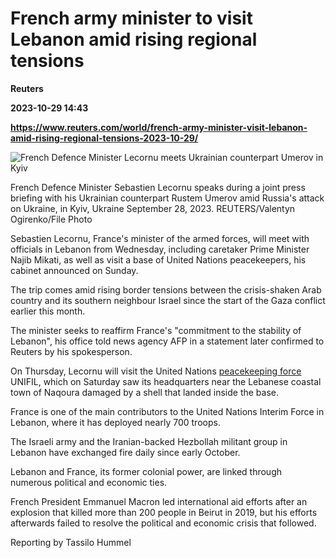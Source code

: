 # French army minister to visit Lebanon amid rising regional tensions
**Reuters**

**2023-10-29 14:43**

**https://www.reuters.com/world/french-army-minister-visit-lebanon-amid-rising-regional-tensions-2023-10-29/**

![French Defence Minister Lecornu meets Ukrainian counterpart Umerov in Kyiv](https://www.reuters.com/resizer/u2IRKsTsJPWLRMgFipldVlbGxtY=/1920x0/filters:quality(80)/cloudfront-us-east-2.images.arcpublishing.com/reuters/JVMVFW6PYJPUHDRXPA57MJQPZ4.jpg)

French Defence Minister Sebastien Lecornu speaks during a joint press briefing with his Ukrainian counterpart Rustem Umerov amid Russia's attack on Ukraine, in Kyiv, Ukraine September 28, 2023. REUTERS/Valentyn Ogirenko/File Photo

Sebastien Lecornu, France's minister of the armed forces, will meet with officials in Lebanon from Wednesday, including caretaker Prime Minister Najib Mikati, as well as visit a base of United Nations peacekeepers, his cabinet announced on Sunday.

The trip comes amid rising border tensions between the crisis-shaken Arab country and its southern neighbour Israel since the start of the Gaza conflict earlier this month.

The minister seeks to reaffirm France's "commitment to the stability of Lebanon", his office told news agency AFP in a statement later confirmed to Reuters by his spokesperson.

On Thursday, Lecornu will visit the United Nations [peacekeeping force](https://www.reuters.com/world/middle-east/lebanon-issues-precautionary-guidance-airport-border-tensions-rise-2023-10-28/) UNIFIL, which on Saturday saw its headquarters near the Lebanese coastal town of Naqoura damaged by a shell that landed inside the base.

France is one of the main contributors to the United Nations Interim Force in Lebanon, where it has deployed nearly 700 troops.

The Israeli army and the Iranian-backed Hezbollah militant group in Lebanon have exchanged fire daily since early October.

Lebanon and France, its former colonial power, are linked through numerous political and economic ties.

French President Emmanuel Macron led international aid efforts after an explosion that killed more than 200 people in Beirut in 2019, but his efforts afterwards failed to resolve the political and economic crisis that followed.

Reporting by Tassilo Hummel